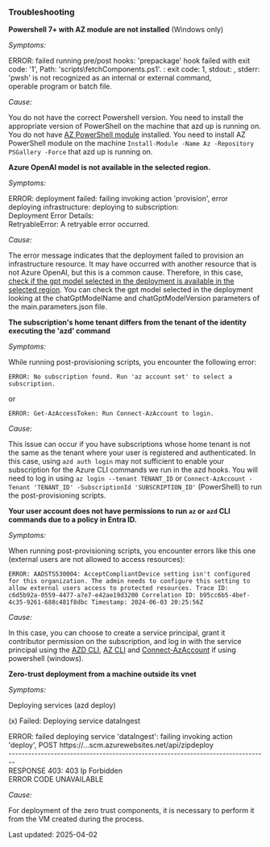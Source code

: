 ### Troubleshooting  
   
**Powershell 7+ with AZ module are not installed** (Windows only)
   
*Symptoms:*  
   
ERROR: failed running pre/post hooks: 'prepackage' hook failed with exit code: '1', Path: 'scripts\fetchComponents.ps1'. : exit code: 1, stdout: , stderr: 'pwsh' is not recognized as an internal or external command,  
operable program or batch file.  
   
*Cause:*
   
You do not have the correct Powershell version. You need to install the appropriate version of PowerShell on the machine that azd up is running on.\
You do not have [AZ PowerShell module](https://learn.microsoft.com/en-us/powershell/azure/what-is-azure-powershell?view=azps-11.6.0#the-az-powershell-module) installed. You need to install AZ PowerShell module on the machine `Install-Module -Name Az -Repository PSGallery -Force` that azd up is running on.
   
**Azure OpenAI model is not available in the selected region.**
   
*Symptoms:*  
   
ERROR: deployment failed: failing invoking action 'provision', error deploying infrastructure: deploying to subscription:  
Deployment Error Details:  
RetryableError: A retryable error occurred.  
   
*Cause:*  
   
The error message indicates that the deployment failed to provision an infrastructure resource. It may have occurred with another resource that is not Azure OpenAI, but this is a common cause. Therefore, in this case, [check if the gpt model selected in the deployment is available in the selected region](https://learn.microsoft.com/en-us/azure/ai-services/openai/concepts/models). You can check the gpt model selected in the deployment looking at the chatGptModelName and chatGptModelVersion parameters of the main.parameters.json file.  

**The subscription's home tenant differs from the tenant of the identity executing the 'azd' command**

*Symptoms:*

While running post-provisioning scripts, you encounter the following error:

`ERROR: No subscription found. Run 'az account set' to select a subscription.`

or

`ERROR: Get-AzAccessToken: Run Connect-AzAccount to login.`

*Cause:*

This issue can occur if you have subscriptions whose home tenant is not the same as the tenant where your user is registered and authenticated.
In this case, using `azd auth login` may not sufficient to enable your subscription for the Azure CLI commands we run in the azd hooks.
You will need to log in using `az login --tenant TENANT_ID` or `Connect-AzAccount -Tenant 'TENANT_ID' -SubscriptionId 'SUBSCRIPTION_ID'` (PowerShell) to run the post-provisioning scripts.

****Your user account does not have permissions to run `az` or `azd` CLI commands due to a policy in Entra ID.****

*Symptoms:*

When running post-provisioning scripts, you encounter errors like this one (external users are not allowed to access resources):

`ERROR: AADSTS530004: AcceptCompliantDevice setting isn't configured for this organization. The admin needs to configure this setting to allow external users access to protected resources. Trace ID: c6d5b92a-0559-4477-a7e7-e42ae19d3200 Correlation ID: b95cc6b5-4bef-4c35-9261-688c481f8dbc Timestamp: 2024-06-03 20:25:56Z`

*Cause:*

In this case, you can choose to create a service principal, grant it contributor permission on the subscription, and log in with the service principal using the [AZD CLI](https://learn.microsoft.com/en-us/azure/developer/azure-developer-cli/reference#azd-auth-login),  [AZ CLI](https://learn.microsoft.com/en-us/cli/azure/authenticate-azure-cli-service-principal) and [Connect-AzAccount](https://learn.microsoft.com/en-us/powershell/azure/authenticate-noninteractive?view=azps-12.0.0&viewFallbackFrom=azps-11.1.0#password-based-authentication) if using powershell (windows).
   
**Zero-trust deployment from a machine outside its vnet**  
   
*Symptoms:*  
   
Deploying services (azd deploy)  
  
  (x) Failed: Deploying service dataIngest  

ERROR: failed deploying service 'dataIngest': failing invoking action 'deploy', POST https://...scm.azurewebsites.net/api/zipdeploy  
<span>--------------------------------------------------------------------------------</span>  
RESPONSE 403: 403 Ip Forbidden  
ERROR CODE UNAVAILABLE  
   
*Cause:*  
   
For deployment of the zero trust components, it is necessary to perform it from the VM created during the process. 

Last updated: 2025-04-02
